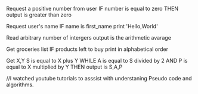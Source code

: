 Request a positive number from user
IF number is equal to zero THEN 
output is greater than zero

Request user's name
IF name is first_name
print 'Hello,World'

Read arbitrary number of intergers
output is the arithmetic avarage

Get groceries list
IF products left to buy
print in alphabetical order

Get X,Y
S is equal to X plus Y
WHILE A is equal to S divided by 2
AND P is equal to X multiplied by Y THEN 
output is S,A,P 


//I watched youtube tutorials to asssist with understaning Pseudo code and algorithms. 

